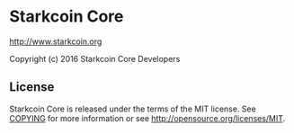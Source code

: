 Starkcoin Core
=====================================

http://www.starkcoin.org

Copyright (c) 2016 Starkcoin Core Developers

License
-------

Starkcoin Core is released under the terms of the MIT license. See [COPYING](COPYING) for more
information or see http://opensource.org/licenses/MIT.